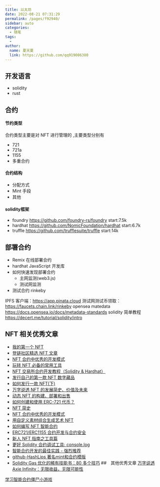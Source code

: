 ```yaml
---
title: 以太坊
date: 2022-08-21 07:31:29
permalink: /pages/f92940/
sidebar: auto
categories:
  - 随笔
tags:
  -
author:
  name: 夏天夏
  link: https://github.com/qq919006380
---
```


## 开发语言
- solidity
- rust

## 合约

#### 节约类型

合约类型主要是对 NFT 进行管理的 ,主要类型分别有

- 721
- 721a
- 1155
- 多重合约

#### 合约结构

- 分配方式
- Mint 手段
- 其他

#### solidity框架
- foundry https://github.com/foundry-rs/foundry start:7.5k
- hardhat https://github.com/NomicFoundation/hardhat start:6.7k
- truffle https://github.com/trufflesuite/truffle  start:14k

## 部署合约

- Remix 在线部署合约
- hardhat JavaScript 开发库
- 如何快速发现部署合约
  - 主网监测(web3.js)
  - 测试网监测
- 测试合约 rinkeby

IPFS 客户端：https://app.pinata.cloud
测试网测试币领取：https://faucets.chain.link/rinkeby
opensea matedata https://docs.opensea.io/docs/metadata-standards
solidity 简单教程 https://decert.me/tutorial/solidity/intro

## NFT 相关优秀文章

- [我的第一个 NFT](https://myfirstnft.info/)
- [登链社区精选 NFT 文章](https://learnblockchain.cn/categories/nft?page=2)
- [NFT 合约中优秀的开发模式](https://learnblockchain.cn/article/4339)
- [玩转 NFT 必备的常用工具](https://learnblockchain.cn/article/4100)
- [NFT 交易所合约开发教程（Solidity & Hardhat）](https://learnblockchain.cn/article/4410)
- [发行自己的第一款 NFT 数字藏品](https://learnblockchain.cn/article/4102)
- [如何发行一款 NFT(下)](https://learnblockchain.cn/article/3993)
- [万字说透 NFT 的发展简史、价值及未来](https://learnblockchain.cn/article/3010)
- [动态 NFT 的构建、部署和出售](https://learnblockchain.cn/article/2130)
- [如何创建和使用 ERC-721 代币？](https://learnblockchain.cn/article/2077)
- [NFT 简史](https://learnblockchain.cn/article/1780)
- [NFT 合约中优秀的开发模式](https://learnblockchain.cn/article/4339)
- [用自定义素材组合生成艺术 NFT](https://learnblockchain.cn/article/4549)
- [如何编写 NFT 智能合约](https://learnblockchain.cn/article/4533)
- [ERC721/ERC1155 合约开发与合约安全](https://learnblockchain.cn/article/4163)
- [新人 NFT 指南之工具篇](https://mirror.xyz/snapfingersdao.eth/oigH-LQQIfnEYStFYcWgGCaOBE0ATYNs88KjwUk5oNg)
- [更好 Solidity 合约调试工具: console.log](https://learnblockchain.cn/article/1371)
- [智能合约开发的最佳实践 - 强烈推荐](https://learnblockchain.cn/article/1717)
- [github-HashLips 著名mint和合约模版](https://github.com/HashLips)
- [Solidity Gas 优化的稀有技能书：80 多个技巧](https://www.rareskills.io/zh/post/gas-optimization-zh)
##　其他优秀文章
[万字说透 Axie Infinity：无限收益，无限可能性](https://mp.weixin.qq.com/s?__biz=MzU2MDE2MDU3Mg==&mid=2247506016&idx=1&sn=19030ac6372ebddced27d93d1aa39d61&scene=21#wechat_redirect)

[学习智能合约僵尸小游戏](https://cryptozombies.io/zh/)
